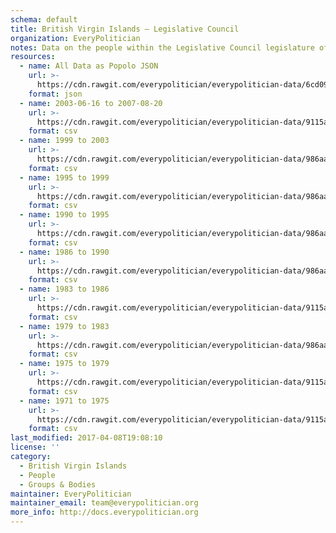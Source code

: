 ```yaml
---
schema: default
title: British Virgin Islands — Legislative Council
organization: EveryPolitician
notes: Data on the people within the Legislative Council legislature of British Virgin Islands.
resources:
  - name: All Data as Popolo JSON
    url: >-
      https://cdn.rawgit.com/everypolitician/everypolitician-data/6cd0972adca3103d8abe090130b85a5e77b69077/data/British_Virgin_Islands/Council/ep-popolo-v1.0.json
    format: json
  - name: 2003-06-16 to 2007-08-20
    url: >-
      https://cdn.rawgit.com/everypolitician/everypolitician-data/9115aee2958394b19a3e4a365eee1e5300e74c31/data/British_Virgin_Islands/Council/term-2003.csv
    format: csv
  - name: 1999 to 2003
    url: >-
      https://cdn.rawgit.com/everypolitician/everypolitician-data/986aa5b17bab6bbd5a88ab4118b04cf937f18467/data/British_Virgin_Islands/Council/term-1999.csv
    format: csv
  - name: 1995 to 1999
    url: >-
      https://cdn.rawgit.com/everypolitician/everypolitician-data/986aa5b17bab6bbd5a88ab4118b04cf937f18467/data/British_Virgin_Islands/Council/term-1995.csv
    format: csv
  - name: 1990 to 1995
    url: >-
      https://cdn.rawgit.com/everypolitician/everypolitician-data/986aa5b17bab6bbd5a88ab4118b04cf937f18467/data/British_Virgin_Islands/Council/term-1990.csv
    format: csv
  - name: 1986 to 1990
    url: >-
      https://cdn.rawgit.com/everypolitician/everypolitician-data/986aa5b17bab6bbd5a88ab4118b04cf937f18467/data/British_Virgin_Islands/Council/term-1986.csv
    format: csv
  - name: 1983 to 1986
    url: >-
      https://cdn.rawgit.com/everypolitician/everypolitician-data/9115aee2958394b19a3e4a365eee1e5300e74c31/data/British_Virgin_Islands/Council/term-1983.csv
    format: csv
  - name: 1979 to 1983
    url: >-
      https://cdn.rawgit.com/everypolitician/everypolitician-data/986aa5b17bab6bbd5a88ab4118b04cf937f18467/data/British_Virgin_Islands/Council/term-1979.csv
    format: csv
  - name: 1975 to 1979
    url: >-
      https://cdn.rawgit.com/everypolitician/everypolitician-data/9115aee2958394b19a3e4a365eee1e5300e74c31/data/British_Virgin_Islands/Council/term-1975.csv
    format: csv
  - name: 1971 to 1975
    url: >-
      https://cdn.rawgit.com/everypolitician/everypolitician-data/9115aee2958394b19a3e4a365eee1e5300e74c31/data/British_Virgin_Islands/Council/term-1971.csv
    format: csv
last_modified: 2017-04-08T19:08:10
license: ''
category:
  - British Virgin Islands
  - People
  - Groups & Bodies
maintainer: EveryPolitician
maintainer_email: team@everypolitician.org
more_info: http://docs.everypolitician.org
---
```

